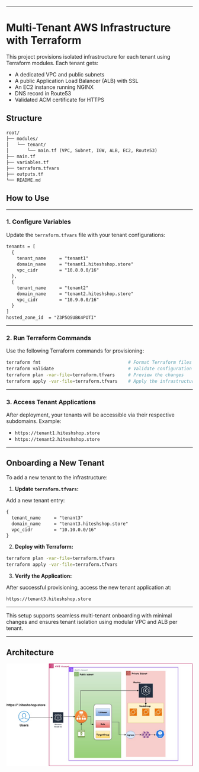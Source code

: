 
---

# Multi-Tenant AWS Infrastructure with Terraform

This project provisions isolated infrastructure for each tenant using Terraform modules. Each tenant gets:

* A dedicated VPC and public subnets
* A public Application Load Balancer (ALB) with SSL
* An EC2 instance running NGINX
* DNS record in Route53
* Validated ACM certificate for HTTPS

## Structure

```
root/
├── modules/
│   └── tenant/
│       └── main.tf (VPC, Subnet, IGW, ALB, EC2, Route53)
├── main.tf
├── variables.tf
├── terraform.tfvars
├── outputs.tf
└── README.md
```

## How to Use

---

### 1. Configure Variables

Update the `terraform.tfvars` file with your tenant configurations:

```hcl
tenants = [
  {
    tenant_name     = "tenant1"
    domain_name     = "tenant1.hiteshshop.store"
    vpc_cidr        = "10.8.0.0/16"
  },
  {
    tenant_name     = "tenant2"
    domain_name     = "tenant2.hiteshshop.store"
    vpc_cidr        = "10.9.0.0/16"
  }
]
hosted_zone_id  = "Z3P5QSUBK4POTI"
````

---

### 2. Run Terraform Commands

Use the following Terraform commands for provisioning:

```bash
terraform fmt                                 # Format Terraform files
terraform validate                            # Validate configuration
terraform plan -var-file=terraform.tfvars     # Preview the changes
terraform apply -var-file=terraform.tfvars    # Apply the infrastructure
```

---

### 3. Access Tenant Applications

After deployment, your tenants will be accessible via their respective subdomains. Example:

* `https://tenant1.hiteshshop.store`
* `https://tenant2.hiteshshop.store`

---

## Onboarding a New Tenant

To add a new tenant to the infrastructure:

1. **Update `terraform.tfvars`:**

Add a new tenant entry:

```hcl
{
  tenant_name     = "tenant3"
  domain_name     = "tenant3.hiteshshop.store"
  vpc_cidr        = "10.10.0.0/16"
}
```

2. **Deploy with Terraform:**

```bash
terraform plan -var-file=terraform.tfvars
terraform apply -var-file=terraform.tfvars
```

3. **Verify the Application:**

After successful provisioning, access the new tenant application at:

```bash
https://tenant3.hiteshshop.store
```

---

This setup supports seamless multi-tenant onboarding with minimal changes and ensures tenant isolation using modular VPC and ALB per tenant.

---

## Architecture

![alt text](multi-tenant-eks.jpg)


